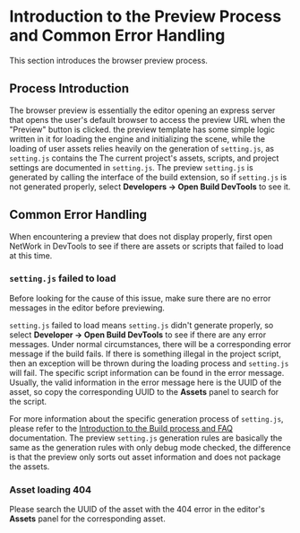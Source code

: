 # Introduction to the Preview Process and Common Error Handling

This section introduces the browser preview process.

## Process Introduction

The browser preview is essentially the editor opening an express server that opens the user's default browser to access the preview URL when the "Preview" button is clicked. the preview template has some simple logic written in it for loading the engine and initializing the scene, while the loading of user assets relies heavily on the generation of `setting.js`, as `setting.js` contains the The current project's assets, scripts, and project settings are documented in `setting.js`. The preview `setting.js` is generated by calling the interface of the build extension, so if `setting.js` is not generated properly, select **Developers -> Open Build DevTools** to see it.

## Common Error Handling

When encountering a preview that does not display properly, first open NetWork in DevTools to see if there are assets or scripts that failed to load at this time.

### `setting.js` failed to load

Before looking for the cause of this issue, make sure there are no error messages in the editor before previewing.

`setting.js` failed to load means `setting.js` didn't generate properly, so select **Developer -> Open Build DevTools** to see if there are any error messages. Under normal circumstances, there will be a corresponding error message if the build fails. If there is something illegal in the project script, then an exception will be thrown during the loading process and `setting.js` will fail. The specific script information can be found in the error message. Usually, the valid information in the error message here is the UUID of the asset, so copy the corresponding UUID to the **Assets** panel to search for the script.

For more information about the specific generation process of `setting.js`, please refer to the [Introduction to the Build process and FAQ](../publish/build-guide.md) documentation. The preview `setting.js` generation rules are basically the same as the generation rules with only debug mode checked, the difference is that the preview only sorts out asset information and does not package the assets.

### Asset loading 404

Please search the UUID of the asset with the 404 error in the editor's **Assets** panel for the corresponding asset.

